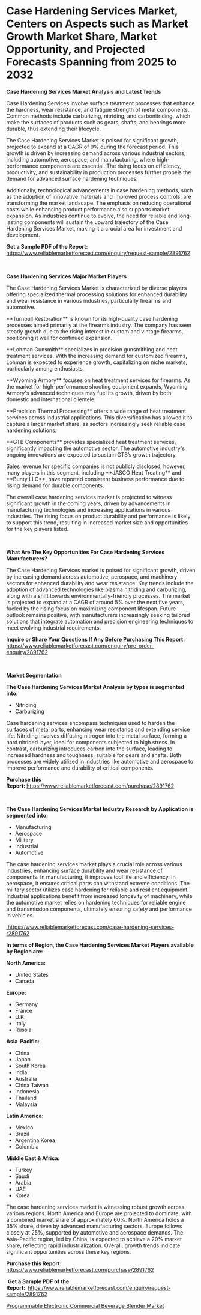 <p><h1>Case Hardening Services Market, Centers on Aspects such as Market Growth Market Share, Market Opportunity, and Projected Forecasts Spanning from 2025 to 2032</h1></p><p><strong>Case Hardening Services Market Analysis and Latest Trends</strong></p>
<p><p>Case Hardening Services involve surface treatment processes that enhance the hardness, wear resistance, and fatigue strength of metal components. Common methods include carburizing, nitriding, and carbonitriding, which make the surfaces of products such as gears, shafts, and bearings more durable, thus extending their lifecycle. </p><p>The Case Hardening Services Market is poised for significant growth, projected to expand at a CAGR of 9% during the forecast period. This growth is driven by increasing demand across various industrial sectors, including automotive, aerospace, and manufacturing, where high-performance components are essential. The rising focus on efficiency, productivity, and sustainability in production processes further propels the demand for advanced surface hardening techniques. </p><p>Additionally, technological advancements in case hardening methods, such as the adoption of innovative materials and improved process controls, are transforming the market landscape. The emphasis on reducing operational costs while enhancing product performance also supports market expansion. As industries continue to evolve, the need for reliable and long-lasting components will sustain the upward trajectory of the Case Hardening Services Market, making it a crucial area for investment and development.</p></p>
<p><strong>Get a Sample PDF of the Report:&nbsp;</strong> <a href="https://www.reliablemarketforecast.com/enquiry/request-sample/2891762?utm_campaign=3081&utm_medium=2&utm_source=Github&utm_content=ia&utm_term=14032025&utm_id=case-hardening-services">https://www.reliablemarketforecast.com/enquiry/request-sample/2891762</a></p>
<p>&nbsp;</p>
<p><strong>Case Hardening Services Major Market Players</strong></p>
<p><p>The Case Hardening Services Market is characterized by diverse players offering specialized thermal processing solutions for enhanced durability and wear resistance in various industries, particularly firearms and automotive.</p><p>**Turnbull Restoration** is known for its high-quality case hardening processes aimed primarily at the firearms industry. The company has seen steady growth due to the rising interest in custom and vintage firearms, positioning it well for continued expansion.</p><p>**Lohman Gunsmith** specializes in precision gunsmithing and heat treatment services. With the increasing demand for customized firearms, Lohman is expected to experience growth, capitalizing on niche markets, particularly among enthusiasts.</p><p>**Wyoming Armory** focuses on heat treatment services for firearms. As the market for high-performance shooting equipment expands, Wyoming Armory's advanced techniques may fuel its growth, driven by both domestic and international clientele.</p><p>**Precision Thermal Processing** offers a wide range of heat treatment services across industrial applications. This diversification has allowed it to capture a larger market share, as sectors increasingly seek reliable case hardening solutions.</p><p>**GTB Components** provides specialized heat treatment services, significantly impacting the automotive sector. The automotive industry's ongoing innovations are expected to sustain GTB’s growth trajectory.</p><p>Sales revenue for specific companies is not publicly disclosed; however, many players in this segment, including **JASCO Heat Treating** and **Bunty LLC**, have reported consistent business performance due to rising demand for durable components.</p><p>The overall case hardening services market is projected to witness significant growth in the coming years, driven by advancements in manufacturing technologies and increasing applications in various industries. The rising focus on product durability and performance is likely to support this trend, resulting in increased market size and opportunities for the key players listed.</p></p>
<p>&nbsp;</p>
<p><strong>What Are The Key Opportunities For Case Hardening Services Manufacturers?</strong></p>
<p><p>The Case Hardening Services market is poised for significant growth, driven by increasing demand across automotive, aerospace, and machinery sectors for enhanced durability and wear resistance. Key trends include the adoption of advanced technologies like plasma nitriding and carburizing, along with a shift towards environmentally-friendly processes. The market is projected to expand at a CAGR of around 5% over the next five years, fueled by the rising focus on maximizing component lifespan. Future outlook remains positive, with manufacturers increasingly seeking tailored solutions that integrate automation and precision engineering techniques to meet evolving industrial requirements.</p></p>
<p><strong>Inquire or Share Your Questions If Any Before Purchasing This Report:</strong> <a href="https://www.reliablemarketforecast.com/enquiry/pre-order-enquiry/2891762?utm_campaign=3081&utm_medium=2&utm_source=Github&utm_content=ia&utm_term=14032025&utm_id=case-hardening-services">https://www.reliablemarketforecast.com/enquiry/pre-order-enquiry/2891762</a></p>
<p>&nbsp;</p>
<p><strong>Market Segmentation</strong></p>
<p><strong>The Case Hardening Services Market Analysis by types is segmented into:</strong></p>
<p><ul><li>Nitriding</li><li>Carburizing</li></ul></p>
<p><p>Case hardening services encompass techniques used to harden the surfaces of metal parts, enhancing wear resistance and extending service life. Nitriding involves diffusing nitrogen into the metal surface, forming a hard nitrided layer, ideal for components subjected to high stress. In contrast, carburizing introduces carbon into the surface, leading to increased hardness and toughness, suitable for gears and shafts. Both processes are widely utilized in industries like automotive and aerospace to improve performance and durability of critical components.</p></p>
<p><strong>Purchase this Report:&nbsp;</strong><a href="https://www.reliablemarketforecast.com/purchase/2891762?utm_campaign=3081&utm_medium=2&utm_source=Github&utm_content=ia&utm_term=14032025&utm_id=case-hardening-services">https://www.reliablemarketforecast.com/purchase/2891762</a></p>
<p>&nbsp;</p>
<p><strong>The Case Hardening Services Market Industry Research by Application is segmented into:</strong></p>
<p><ul><li>Manufacturing</li><li>Aerospace</li><li>Military</li><li>Industrial</li><li>Automotive</li></ul></p>
<p><p>The case hardening services market plays a crucial role across various industries, enhancing surface durability and wear resistance of components. In manufacturing, it improves tool life and efficiency. In aerospace, it ensures critical parts can withstand extreme conditions. The military sector utilizes case hardening for reliable and resilient equipment. Industrial applications benefit from increased longevity of machinery, while the automotive market relies on hardening techniques for reliable engine and transmission components, ultimately ensuring safety and performance in vehicles.</p></p>
<p><a href="https://www.reliablemarketforecast.com/case-hardening-services-r2891762?utm_campaign=3081&utm_medium=2&utm_source=Github&utm_content=ia&utm_term=14032025&utm_id=case-hardening-services">&nbsp;https://www.reliablemarketforecast.com/case-hardening-services-r2891762</a></p>
<p><strong>In terms of Region, the Case Hardening Services Market Players available by Region are:</strong></p>
<p>
    <p> <strong> North America: </strong>
        <ul>
            <li>United States</li>
            <li>Canada</li>
        </ul>
        </p> 
    <p> <strong> Europe: </strong>
        <ul>
            <li>Germany</li>
            <li>France</li>
            <li>U.K.</li>
            <li>Italy</li>
            <li>Russia</li>
        </ul>
        </p> 
    <p> <strong> Asia-Pacific: </strong>
        <ul>
            <li>China</li>
            <li>Japan</li>
            <li>South Korea</li>
            <li>India</li>
            <li>Australia</li>
            <li>China Taiwan</li>
            <li>Indonesia</li>
            <li>Thailand</li>
            <li>Malaysia</li>
        </ul>
        </p> 
    <p> <strong> Latin America: </strong>
        <ul>
            <li>Mexico</li>
            <li>Brazil</li>
            <li>Argentina Korea</li>
            <li>Colombia</li>
        </ul>
        </p> 
    <p> <strong> Middle East & Africa: </strong>
        <ul>
            <li>Turkey</li>
            <li>Saudi</li>
            <li>Arabia</li>
            <li>UAE</li>
            <li>Korea</li>
        </ul>
    </p>
    </p>
<p><p>The case hardening services market is witnessing robust growth across various regions. North America and Europe are projected to dominate, with a combined market share of approximately 60%. North America holds a 35% share, driven by advanced manufacturing sectors. Europe follows closely at 25%, supported by automotive and aerospace demands. The Asia-Pacific region, led by China, is expected to achieve a 20% market share, reflecting rapid industrialization. Overall, growth trends indicate significant opportunities across these key regions.</p></p>
<p><strong>Purchase this Report: </strong><a href="https://www.reliablemarketforecast.com/purchase/2891762?utm_campaign=3081&utm_medium=2&utm_source=Github&utm_content=ia&utm_term=14032025&utm_id=case-hardening-services">https://www.reliablemarketforecast.com/purchase/2891762</a></p>
<p>&nbsp;<strong>Get a Sample PDF of the Report:&nbsp;&nbsp;</strong><a href="https://www.reliablemarketforecast.com/enquiry/request-sample/2891762?utm_campaign=3081&utm_medium=2&utm_source=Github&utm_content=ia&utm_term=14032025&utm_id=case-hardening-services">https://www.reliablemarketforecast.com/enquiry/request-sample/2891762</a></p>
<p><strong></strong></p>
<p><p><a href="https://github.com/beroxiluwaya/Market-Research-Report-List-1/blob/main/programmable-electronic-commercial-beverage-blender-market.md?utm_campaign=3081&utm_medium=2&utm_source=Github&utm_content=ia&utm_term=14032025&utm_id=case-hardening-services">Programmable Electronic Commercial Beverage Blender Market</a></p></p>